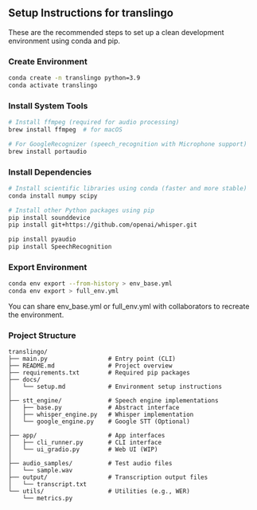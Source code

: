 ## Setup Instructions for translingo

These are the recommended steps to set up a clean development environment using conda and pip.


### Create Environment
```bash
conda create -n translingo python=3.9
conda activate translingo
```

### Install System Tools
```bash
# Install ffmpeg (required for audio processing)
brew install ffmpeg  # for macOS

# For GoogleRecognizer (speech_recognition with Microphone support)
brew install portaudio
```

### Install Dependencies
```bash
# Install scientific libraries using conda (faster and more stable)
conda install numpy scipy

# Install other Python packages using pip
pip install sounddevice
pip install git+https://github.com/openai/whisper.git

pip install pyaudio
pip install SpeechRecognition
```


### Export Environment
```bash
conda env export --from-history > env_base.yml
conda env export > full_env.yml
```

You can share env_base.yml or full_env.yml with collaborators to recreate the environment.


### Project Structure
```
translingo/
├── main.py                 # Entry point (CLI)
├── README.md               # Project overview
├── requirements.txt        # Required pip packages
├── docs/
│   └── setup.md            # Environment setup instructions
│
├── stt_engine/             # Speech engine implementations
│   ├── base.py             # Abstract interface
│   ├── whisper_engine.py   # Whisper implementation
│   └── google_engine.py    # Google STT (Optional)
│
├── app/                    # App interfaces
│   ├── cli_runner.py       # CLI interface
│   └── ui_gradio.py        # Web UI (WIP)
│
├── audio_samples/          # Test audio files
│   └── sample.wav
├── output/                 # Transcription output files
│   └── transcript.txt
└── utils/                  # Utilities (e.g., WER)
    └── metrics.py
```
